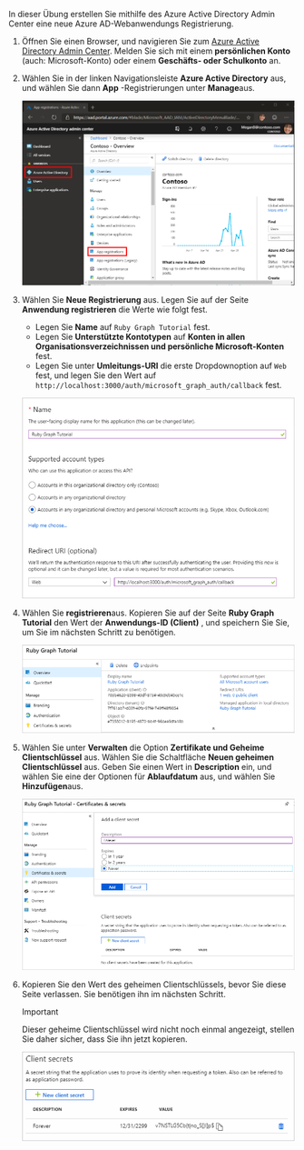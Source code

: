 <!-- markdownlint-disable MD002 MD041 -->

In dieser Übung erstellen Sie mithilfe des Azure Active Directory Admin Center eine neue Azure AD-Webanwendungs Registrierung.

1. Öffnen Sie einen Browser, und navigieren Sie zum [Azure Active Directory Admin Center](https://aad.portal.azure.com). Melden Sie sich mit einem **persönlichen Konto** (auch: Microsoft-Konto) oder einem **Geschäfts- oder Schulkonto** an.

1. Wählen Sie in der linken Navigationsleiste **Azure Active Directory** aus, und wählen Sie dann **App** -Registrierungen unter **Manage**aus.

    ![Ein Screenshot der APP-Registrierungen ](./images/aad-portal-app-registrations.png)

1. Wählen Sie **Neue Registrierung** aus. Legen Sie auf der Seite **Anwendung registrieren** die Werte wie folgt fest.

    - Legen Sie **Name** auf `Ruby Graph Tutorial` fest.
    - Legen Sie **Unterstützte Kontotypen** auf **Konten in allen Organisationsverzeichnissen und persönliche Microsoft-Konten** fest.
    - Legen Sie unter **Umleitungs-URI** die erste Dropdownoption auf `Web` fest, und legen Sie den Wert auf `http://localhost:3000/auth/microsoft_graph_auth/callback` fest.

    ![Screenshot der Seite "Anwendung registrieren"](./images/aad-register-an-app.png)

1. Wählen Sie **registrieren**aus. Kopieren Sie auf der Seite **Ruby Graph Tutorial** den Wert der **Anwendungs-ID (Client)** , und speichern Sie Sie, um Sie im nächsten Schritt zu benötigen.

    ![Ein Screenshot der Anwendungs-ID der neuen App-Registrierung](./images/aad-application-id.png)

1. Wählen Sie unter **Verwalten** die Option **Zertifikate und Geheime Clientschlüssel** aus. Wählen Sie die Schaltfläche **Neuen geheimen Clientschlüssel** aus. Geben Sie einen Wert in **Description** ein, und wählen Sie eine der Optionen für **Ablaufdatum** aus, und wählen Sie **Hinzufügen**aus.

    ![Screenshot des Dialogfelds zum Hinzufügen eines geheimen Client Schlüssels](./images/aad-new-client-secret.png)

1. Kopieren Sie den Wert des geheimen Clientschlüssels, bevor Sie diese Seite verlassen. Sie benötigen ihn im nächsten Schritt.

    > [!IMPORTANT]
    > Dieser geheime Clientschlüssel wird nicht noch einmal angezeigt, stellen Sie daher sicher, dass Sie ihn jetzt kopieren.

    ![Screenshot des neu hinzugefügten geheimen Client Schlüssels](./images/aad-copy-client-secret.png)
